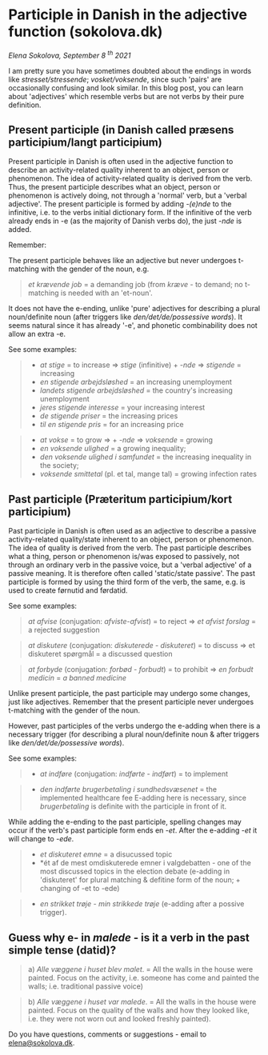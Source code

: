# Participle in Danish in the adjective function (sokolova.dk)

*Elena Sokolova, September 8 <sup>th</sup> 2021*

I am pretty sure you have sometimes doubted about the endings in words like *stresset/stressende*; *vosket/voksende*, since such 'pairs' are occasionally confusing and look similar. In this blog post, you can learn about 'adjectives' which resemble verbs but are not verbs by their pure definition. 
 
## Present participle (in Danish called præsens participium/langt participium)
 
Present participle in Danish is often used in the adjective function to describe an activity-related quality inherent to an object, person or phenomenon. The idea of activity-related quality is derived from the verb. Thus, the present participle describes what an object, person or phenomenon is actively doing, not through a 'normal' verb, but a 'verbal adjective'. The present participle is formed by adding *-(e)nde* to the infinitive, i.e. to the verbs initial dictionary form. If the infinitive of the verb already ends in -e (as the majority of Danish verbs do), the just *-nde* is added.
 
Remember:
 
The present participle behaves like an adjective but never undergoes t-matching with the gender of the noun, e.g. 

> *et krævende job* = a demanding job (from *kræve* - to demand; no t-matching is needed with an 'et-noun'. 
 
It does not have the e-ending, unlike 'pure' adjectives for describing a plural noun/definite noun (after triggers like *den/det/de/possessive words*). It seems natural since it has already '-e', and phonetic combinability does not allow an extra -e.
 
See some examples:
 
> * *at stige* = to increase => *stige* (infinitive) + *-nde* => *stigende* = increasing 
> * *en stigende arbejdsløshed* = an increasing unemployment
> * *landets stigende arbejdsløshed* = the country's increasing unemployment
> * *jeres stigende interesse* = your increasing interest
> * *de stigende priser* = the increasing prices
> * *til en stigende pris* = for an increasing price <br>

 
> * *at vokse* = to grow => + *-nde* => *voksende* = growing
> * *en voksende ulighed* = a growing inequality; 
> * *den voksende ulighed i samfundet* = the increasing inequality in the society;
> * *voksende smittetal* (pl. et tal, mange tal) = growing infection rates

 
## Past participle (Præteritum participium/kort participium)
 
Past participle in Danish is often used as an adjective to describe a passive activity-related quality/state inherent to an object, person or phenomenon. The idea of quality is derived from the verb. The past participle describes what a thing, person or phenomenon is/was exposed to passively, not through an ordinary verb in the passive voice, but a 'verbal adjective' of a passive meaning. It is therefore often called 'static/state passive'. The past participle is formed by using the third form of the verb, the same, e.g. is used to create førnutid and førdatid. 
 
See some examples:
 
> *at afvise* (conjugation: *afviste*-*afvist*) = to reject => *et afvist forslag* = a rejected suggestion <br>
 
> *at diskutere* (conjugation: *diskuterede* - *diskuteret*) = to discuss => et diskuteret spørgmål = a discussed question <br>
 
> *at forbyde* (conjugation: *forbød* - *forbudt*) = to prohibit => *en forbudt medicin* = *a banned medicine* <br>

 
Unlike present participle, the past participle may undergo some changes, just like adjectives. 
Remember that the present participle never undergoes t-matching with the gender of the noun. 
 
However, past participles of the verbs undergo the e-adding when there is a necessary trigger (for describing a plural noun/definite noun & after triggers like *den/det/de/possessive words*). 
 
See some examples:
 
> * *at indføre* (conjugation: *indførte* - *indført*) = to implement 

> * *den indførte brugerbetaling i sundhedsvæsenet* = the implemented healthcare fee 
E-adding here is necessary, since *brugerbetaling* is definite with the participle in front of it. 
 
While adding the e-ending to the past participle, spelling changes may occur if the verb's past participle form ends en *-et*. 
After the e-adding *-et* it will change to *-ede*.

> * *et diskuteret emne* = a disucussed topic
> * *ét af de mest omdiskuterede emner i valgdebatten - one of the most discussed topics in the election debate (e-adding in 'diskuteret' for plural matching & defitine form of the noun; + changing of -et to -ede) <br>

> * *en strikket trøje* - *min strikkede trøje* (e-adding after a possive trigger). 
 
 
## Guess why e- in *malede* - is it a verb in the past simple tense (datid)?
 
> a) *Alle væggene i huset blev malet*. = All the walls in the house were painted. 
Focus on the activity, i.e. someone has come and painted the walls; i.e. traditional passive voice)
 
> b) *Alle væggene i huset var malede*. = All the walls in the house were painted. 
Focus on the quality of the walls and how they looked like, i.e. they were not worn out and looked freshly painted). 
 
Do you have questions, comments or suggestions - email to [elena@sokolova.dk](mailto:elena@sokolova.dk). 

<script async data-uid="135a810818" src="https://fantastic-artisan-8379.ck.page/135a810818/index.js"></script>

